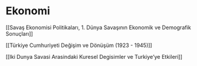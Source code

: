 # Ekonomi

[[Savaş Ekonomisi Politikaları, 1. Dünya Savaşının Ekonomik ve Demografik Sonuçları]]

[[Türkiye Cumhuriyeti  Değişim ve Dönüşüm (1923 - 1945)]]

[[Iki Dunya Savasi Arasindaki Kuresel Degisimler ve Turkiye’ye Etkileri]]